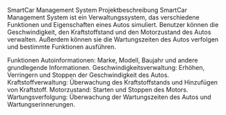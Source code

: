 SmartCar Management System
Projektbeschreibung
SmartCar Management System ist ein Verwaltungssystem, das verschiedene Funktionen und Eigenschaften eines Autos simuliert. Benutzer können die Geschwindigkeit, den Kraftstoffstand und den Motorzustand des Autos verwalten. Außerdem können sie die Wartungszeiten des Autos verfolgen und bestimmte Funktionen ausführen.

Funktionen
Autoinformationen:
Marke, Modell, Baujahr und andere grundlegende Informationen.
Geschwindigkeitsverwaltung:
Erhöhen, Verringern und Stoppen der Geschwindigkeit des Autos.
Kraftstoffverwaltung:
Überwachung des Kraftstoffstands und Hinzufügen von Kraftstoff.
Motorzustand:
Starten und Stoppen des Motors.
Wartungsverfolgung:
Überwachung der Wartungszeiten des Autos und Wartungserinnerungen.
